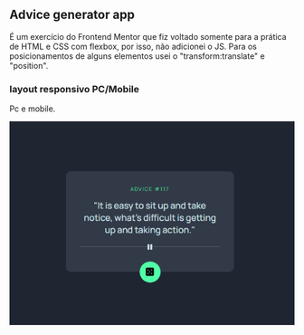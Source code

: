 ## Advice generator app
É um exercício do Frontend Mentor que fiz voltado somente para a prática de HTML e CSS com flexbox, por isso, não adicionei o JS. Para os posicionamentos de alguns elementos usei o "transform:translate" e "position".
### layout responsivo PC/Mobile
Pc e mobile.

<p align="center">
<img src="./src/img/responsivo.gif"  width="700"/>
</p>